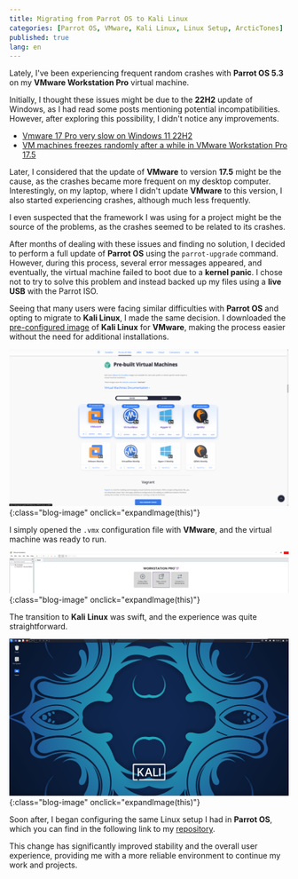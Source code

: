 ```yaml
---
title: Migrating from Parrot OS to Kali Linux
categories: [Parrot OS, VMware, Kali Linux, Linux Setup, ArcticTones]
published: true
lang: en
---
```


Lately, I've been experiencing frequent random crashes with __Parrot OS 5.3__ on my __VMware Workstation Pro__ virtual machine.

Initially, I thought these issues might be due to the __22H2__ update of Windows, as I had read some posts mentioning potential incompatibilities. However, after exploring this possibility, I didn't notice any improvements.

* [Vmware 17 Pro very slow on Windows 11 22H2](https://communities.vmware.com/t5/VMware-Workstation-Pro/Vmware-17-Pro-very-slow-on-Windows-11-22H2/td-p/2946164)
* [VM machines freezes randomly after a while in VMware Workstation Pro 17.5](https://www.reddit.com/r/vmware/comments/17fc6t9/vm_machines_freezes_randomly_after_a_while_in/)

Later, I considered that the update of __VMware__ to version __17.5__ might be the cause, as the crashes became more frequent on my desktop computer. Interestingly, on my laptop, where I didn't update __VMware__ to this version, I also started experiencing crashes, although much less frequently.

I even suspected that the framework I was using for a project might be the source of the problems, as the crashes seemed to be related to its crashes.

After months of dealing with these issues and finding no solution, I decided to perform a full update of __Parrot OS__ using the `parrot-upgrade` command. However, during this process, several error messages appeared, and eventually, the virtual machine failed to boot due to a __kernel panic__. I chose not to try to solve this problem and instead backed up my files using a __live USB__ with the Parrot ISO.

Seeing that many users were facing similar difficulties with __Parrot OS__ and opting to migrate to __Kali Linux__, I made the same decision. I downloaded the [pre-configured image](https://www.kali.org/get-kali/#kali-virtual-machines) of __Kali Linux__ for __VMware__, making the process easier without the need for additional installations.

![](https://raw.githubusercontent.com/MateoNitro550/MateoNitro550.github.io/master/assets/2024-01-09-Migrando-de-Parrot-OS-a-Kali-Linux/1.png){:class="blog-image" onclick="expandImage(this)"} 

I simply opened the `.vmx` configuration file with __VMware__, and the virtual machine was ready to run.

![](https://raw.githubusercontent.com/MateoNitro550/MateoNitro550.github.io/master/assets/2024-01-09-Migrando-de-Parrot-OS-a-Kali-Linux/2.png){:class="blog-image" onclick="expandImage(this)"} 

The transition to __Kali Linux__ was swift, and the experience was quite straightforward.

![](https://raw.githubusercontent.com/MateoNitro550/MateoNitro550.github.io/master/assets/2024-01-09-Migrando-de-Parrot-OS-a-Kali-Linux/3.png){:class="blog-image" onclick="expandImage(this)"} 

Soon after, I began configuring the same Linux setup I had in __Parrot OS__, which you can find in the following link to my [repository](https://github.com/MateoNitro550/ArcticTones).

This change has significantly improved stability and the overall user experience, providing me with a more reliable environment to continue my work and projects.
